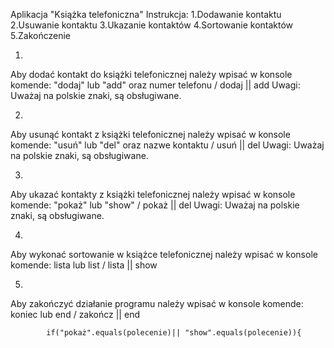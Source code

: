 Aplikacja "Książka telefoniczna"
Instrukcja: 
1.Dodawanie kontaktu
2.Usuwanie kontaktu
3.Ukazanie kontaktów
4.Sortowanie kontaktów
5.Zakończenie


1. 
Aby dodać kontakt do książki telefonicznej należy wpisać w konsole komende: 
"dodaj" lub "add" oraz numer telefonu   / dodaj || add
Uwagi: Uważaj na polskie znaki, są obsługiwane.

2.
Aby usunąć kontakt z książki telefonicznej należy wpisać w konsole komende: 
"usuń" lub "del" oraz nazwe kontaktu  / usuń || del
Uwagi: Uważaj na polskie znaki, są obsługiwane.

3.
Aby ukazać kontakty z książki telefonicznej należy wpisać w konsole komende: 
"pokaż"  lub "show" / pokaż || del
Uwagi: Uważaj na polskie znaki, są obsługiwane.

4. 
Aby wykonać sortowanie  w książce telefonicznej należy wpisać w konsole komende: 
lista lub list / lista || show

5.
Aby zakończyć działanie programu należy wpisać w konsole komende:
koniec lub end / zakończ || end 
			
			
			
		
			if("pokaż".equals(polecenie)|| "show".equals(polecenie)){
			
				
				
		

